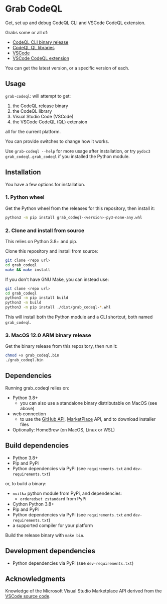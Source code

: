 # Grab CodeQL

Get, set up and debug CodeQL CLI and VSCode CodeQL extension.

Grabs some or all of:

* [CodeQL CLI binary release](https://github.com/github/codeql-cli-binaries)
* [CodeQL QL libraries](https://github.com/github/codeql)
* [VSCode](https://code.visualstudio.com/)
* [VSCode CodeQL extension](https://marketplace.visualstudio.com/items?itemName=GitHub.vscode-codeql)

You can get the latest version, or a specific version of each.

## Usage

`grab-codeql`: will attempt to get:

1. the CodeQL release binary
2. the CodeQL library
3. Visual Studio Code (VSCode)
4. the VSCode CodeQL (QL) extension

all for the current platform.

You can provide switches to change how it works.

Use `grab-codeql --help` for more usage after installation,
or try `pydoc3 grab_codeql.grab_codeql` if you installed the Python module.

## Installation

You have a few options for installation.

### 1. Python wheel

Get the Python wheel from the releases for this repository, then install it:

``` bash
python3 -m pip install grab_codeql-<version>-py3-none-any.whl
```

### 2. Clone and install from source

This relies on Python 3.8+ and pip.

Clone this repository and install from source:

``` bash
git clone <repo url>
cd grab_codeql
make && make install
```

If you don't have GNU Make, you can instead use:

``` bash
git clone <repo url>
cd grab_codeql
python3 -m pip install build
python3 -m build
python3 -m pip install ./dist/grab_codeql-*.whl
```

This will install both the Python module and a CLI shortcut, both named `grab_codeql`.

### 3. MacOS 12.0 ARM binary release

Get the binary release from this repository, then run it:

  ``` bash
  chmod +x grab_codeql.bin
  ./grab_codeql.bin
  ```

## Dependencies

Running grab_codeql relies on:

* Python 3.8+
  * you can also use a standalone binary distributable on MacOS (see above)
* web connection
  * to use the [GitHub API](https://docs.github.com/en/rest/guides/getting-started-with-the-rest-api), [MarketPlace](https://marketplace.visualstudio.com/) API, and to download installer files
* Optionally: HomeBrew (on MacOS, Linux or WSL)

## Build dependencies

* Python 3.8+
* Pip and PyPi
* Python dependencies via PyPi (see `requirements.txt` and `dev-requirements.txt`)

or, to build a binary:

* `nuitka` python module from PyPi, and dependencies:
  * `orderedset zstandard` from PyPi
* Cython Python 3.8+
* Pip and PyPi
* Python dependencies via PyPi (see `requirements.txt` and `dev-requirements.txt`)
* a supported compiler for your platform

Build the release binary with `make bin`.

## Development dependencies

* Python dependencies via PyPi (see `dev-requirements.txt`)

## Acknowledgments

Knowledge of the Microsoft Visual Studio Marketplace API derived from the [VSCode source code](https://github.com/microsoft/vscode/blob/main/src/vs/platform/extensionManagement/common/extensionGalleryService.ts).
